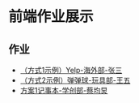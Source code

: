 # 前端作业展示

## 作业

- [（方式1示例）Yelp-海外部-张三](https://yelp.github.io/)
- [（方式2示例）弹弹球-玩具部-王五](https://sunnycloudyang.top/)
- [方案1记事本-学创部-蔡均炅](https://caijj21.github.io)
